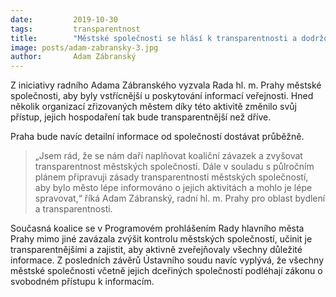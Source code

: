 ```yaml
---
date:         2019-10-30
tags:         transparentnost
title:        "Městské společnosti se hlásí k transparentnosti a dodržování zákona o svobodném přístupu k informacím"
image: posts/adam-zabransky-3.jpg
author:       Adam Zábranský
---
```


Z iniciativy radního Adama Zábranského vyzvala Rada hl. m. Prahy městské společnosti, aby byly vstřícnější u poskytování informací veřejnosti. Hned několik organizací zřizovaných městem díky této aktivitě změnilo svůj přístup, jejich hospodaření tak bude transparentnější než dříve.

Praha bude navíc detailní informace od společností dostávat průběžně. 

> „Jsem rád, že se nám daří naplňovat koaliční závazek a zvyšovat transparentnost městských společností. Dále v souladu s půlročním plánem připravuji zásady transparentnosti městských společností, aby bylo město lépe informováno o jejich aktivitách a mohlo je lépe spravovat,“ říká Adam Zábranský, radní hl. m. Prahy pro oblast bydlení a transparentnosti.

Současná koalice se v Programovém prohlášením Rady hlavního města Prahy mimo jiné zavázala zvýšit kontrolu městských společností, učinit je transparentnějšími a zajistit, aby aktivně zveřejňovaly všechny důležité informace. Z posledních závěrů Ústavního soudu navíc vyplývá, že všechny městské společnosti včetně jejich dceřiných společností podléhají zákonu o svobodném přístupu k informacím.
